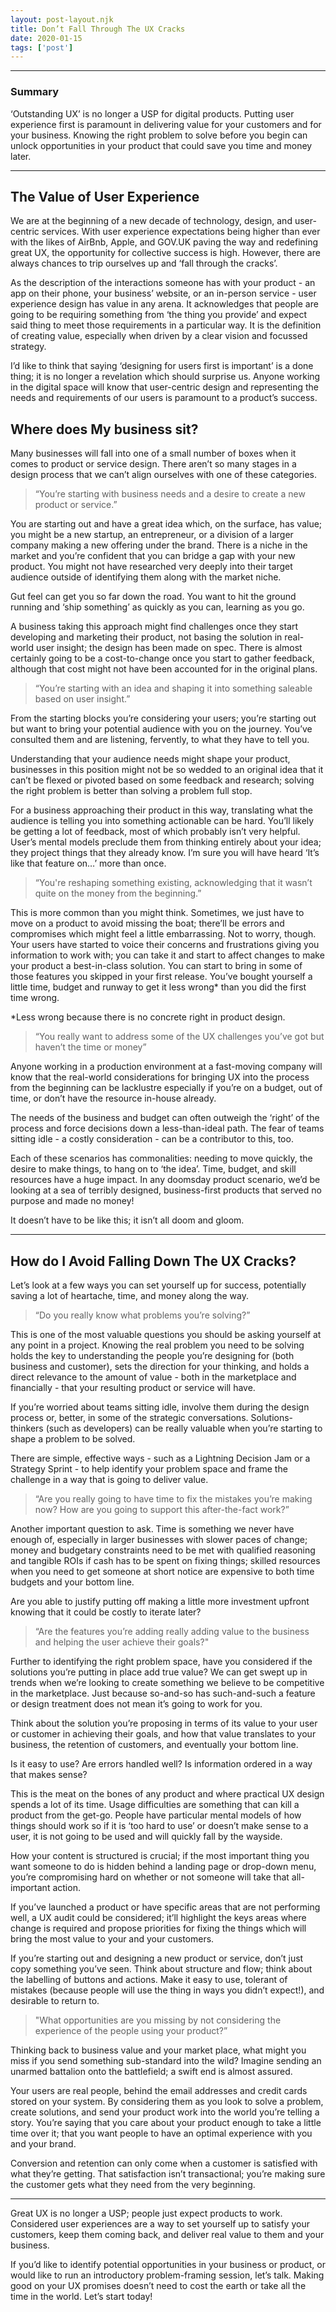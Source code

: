 ```yaml
---
layout: post-layout.njk 
title: Don’t Fall Through The UX Cracks
date: 2020-01-15
tags: ['post']
---
```


*****

### Summary
<!-- Excerpt Start -->
‘Outstanding UX’ is no longer a USP for digital products. Putting user experience first is paramount in delivering value for your customers and for your business. Knowing the right problem to solve before you begin can unlock opportunities in your product that could save you time and money later.
<!-- Excerpt End -->

*****

## The Value of User Experience

We are at the beginning of a new decade of technology, design, and user-centric services. With user experience expectations being higher than ever with the likes of AirBnb, Apple, and GOV.UK paving the way and redefining great UX, the opportunity for collective success is high. However, there are always chances to trip ourselves up and ‘fall through the cracks’.

As the description of the interactions someone has with your product - an app on their phone, your business’ website, or an in-person service - user experience design has value in any arena. It acknowledges that people are going to be requiring something from ‘the thing you provide’ and expect said thing to meet those requirements in a particular way. It is the definition of creating value, especially when driven by a clear vision and focussed strategy.

I’d like to think that saying ‘designing for users first is important’ is a done thing; it is no longer a revelation which should surprise us. Anyone working in the digital space will know that user-centric design and representing the needs and requirements of our users is paramount to a product’s success.

## Where does My business sit?

Many businesses will fall into one of a small number of boxes when it comes to product or service design. There aren’t so many stages in a design process that we can’t align ourselves with one of these categories.

> “You’re starting with business needs and a desire to create a new product or service.”

You are starting out and have a great idea which, on the surface, has value; you might be a new startup, an entrepreneur, or a division of a larger company making a new offering under the brand. There is a niche in the market and you’re confident that you can bridge a gap with your new product. You might not have researched very deeply into their target audience outside of identifying them along with the market niche.

Gut feel can get you so far down the road. You want to hit the ground running and ‘ship something’ as quickly as you can, learning as you go.

A business taking this approach might find challenges once they start developing and marketing their product, not basing the solution in real-world user insight; the design has been made on spec. There is almost certainly going to be a cost-to-change once you start to gather feedback, although that cost might not have been accounted for in the original plans.

> “You’re starting with an idea and shaping it into something saleable based on user insight.”

From the starting blocks you’re considering your users; you’re starting out but want to bring your potential audience with you on the journey. You’ve consulted them and are listening, fervently, to what they have to tell you.

Understanding that your audience needs might shape your product, businesses in this position might not be so wedded to an original idea that it can’t be flexed or pivoted based on some feedback and research; solving the right problem is better than solving a problem full stop.

For a business approaching their product in this way, translating what the audience is telling you into something actionable can be hard. You’ll likely be getting a lot of feedback, most of which probably isn’t very helpful. User’s mental models preclude them from thinking entirely about your idea; they project things that they already know. I’m sure you will have heard ‘It’s like that feature on…’ more than once.

> “You're reshaping something existing, acknowledging that it wasn’t quite on the money from the beginning.”

This is more common than you might think. Sometimes, we just have to move on a product to avoid missing the boat; there’ll be errors and compromises which might feel a little embarrassing. Not to worry, though. Your users have started to voice their concerns and frustrations giving you information to work with; you can take it and start to affect changes to make your product a best-in-class solution. You can start to bring in some of those features you skipped in your first release. You’ve bought yourself a little time, budget and runway to get it less wrong* than you did the first time wrong.

*Less wrong because there is no concrete right in product design.

> “You really want to address some of the UX challenges you’ve got but haven’t the time or money”

Anyone working in a production environment at a fast-moving company will know that the real-world considerations for bringing UX into the process from the beginning can be lacklustre especially if you’re on a budget, out of time, or don’t have the resource in-house already.

The needs of the business and budget can often outweigh the ‘right’ of the process and force decisions down a less-than-ideal path. The fear of teams sitting idle - a costly consideration - can be a contributor to this, too.

Each of these scenarios has commonalities: needing to move quickly, the desire to make things,  to hang on to ‘the idea’. Time, budget, and skill resources have a huge impact. In any doomsday product scenario, we’d be looking at a sea of terribly designed, business-first products that served no purpose and made no money!

It doesn’t have to be like this; it isn’t all doom and gloom.

*****

## How do I Avoid Falling Down The UX Cracks?

Let’s look at a few ways you can set yourself up for success, potentially saving a lot of heartache, time, and money along the way.

> “Do you really know what problems you’re solving?”

This is one of the most valuable questions you should be asking yourself at any point in a project. Knowing the real problem you need to be solving holds the key to understanding the people you’re designing for (both business and customer), sets the direction for your thinking, and holds a direct relevance to the amount of value - both in the marketplace and financially - that your resulting product or service will have.

If you’re worried about teams sitting idle, involve them during the design process or, better, in some of the strategic conversations. Solutions-thinkers (such as developers) can be really valuable when you’re starting to shape a problem to be solved.

There are simple, effective ways - such as a Lightning Decision Jam or a Strategy Sprint - to help identify your problem space and frame the challenge in a way that is going to deliver value.

> “Are you really going to have time to fix the mistakes you’re making now? How are you going to support this after-the-fact work?”

Another important question to ask. Time is something we never have enough of, especially in larger businesses with slower paces of change; money and budgetary constraints need to be met with qualified reasoning and tangible ROIs if cash has to be spent on fixing things; skilled resources when you need to get someone at short notice are expensive to both time budgets and your bottom line.

Are you able to justify putting off making a little more investment upfront knowing that it could be costly to iterate later?

> “Are the features you’re adding really adding value to the business and helping the user achieve their goals?"

Further to identifying the right problem space, have you considered if the solutions you’re putting in place add true value? We can get swept up in trends when we’re looking to create something we believe to be competitive in the marketplace. Just because so-and-so has such-and-such a feature or design treatment does not mean it’s going to work for you.

Think about the solution you’re proposing in terms of its value to your user or customer in achieving their goals, and how that value translates to your business, the retention of customers, and eventually your bottom line.

Is it easy to use? Are errors handled well? Is information ordered in a way that makes sense?

This is the meat on the bones of any product and where practical UX design spends a lot of its time. Usage difficulties are something that can kill a product from the get-go. People have particular mental models of how things should work so if it is ‘too hard to use’ or doesn’t make sense to a user, it is not going to be used and will quickly fall by the wayside.

How your content is structured is crucial; if the most important thing you want someone to do is hidden behind a landing page or drop-down menu, you’re compromising hard on whether or not someone will take that all-important action.

If you’ve launched a product or have specific areas that are not performing well, a UX audit could be considered; it’ll highlight the keys areas where change is required and propose priorities for fixing the things which will bring the most value to your and your customers.

If you’re starting out and designing a new product or service, don’t just copy something you’ve seen. Think about structure and flow; think about the labelling of buttons and actions. Make it easy to use, tolerant of mistakes (because people will use the thing in ways you didn’t expect!), and desirable to return to.

> "What opportunities are you missing by not considering the experience of the people using your product?”

Thinking back to business value and your market place, what might you miss if you send something sub-standard into the wild? Imagine sending an unarmed battalion onto the battlefield; a swift end is almost assured.

Your users are real people, behind the email addresses and credit cards stored on your system. By considering them as you look to solve a problem, create solutions, and send your product work into the world you’re telling a story. You’re saying that you care about your product enough to take a little time over it; that you want people to have an optimal experience with you and your brand.

Conversion and retention can only come when a customer is satisfied with what they’re getting. That satisfaction isn’t transactional; you’re making sure the customer gets what they need from the very beginning.

*****

Great UX is no longer a USP; people just expect products to work. Considered user experiences are a way to set yourself up to satisfy your customers, keep them coming back, and deliver real value to them and your business.

If you’d like to identify potential opportunities in your business or product, or would like to run an introductory problem-framing session, let’s talk. Making good on your UX promises doesn’t need to cost the earth or take all the time in the world. Let’s start today!